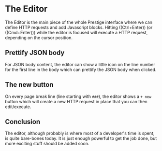 # The Editor

The Editor is the main piece of the whole Prestige interface where we can define HTTP requests and add Javascript
blocks. Hitting ((Ctrl+Enter)) (or ((Cmd+Enter))) while the editor is focused will execute a HTTP request, depending on
the cursor position.

## Prettify JSON body

For JSON body content, the editor can show a little icon on the line number for the first line in the body which can
prettify the JSON body when clicked.

## The new button

On every page break line (line starting with `###`), the editor shows a `+ new` button which will create a new HTTP
request in place that you can then edit/execute.

## Conclusion

The editor, although probably is where most of a developer's time is spent, is quite bare-bones today. It is just enough
powerful to get the job done, but more exciting stuff should be added soon.
